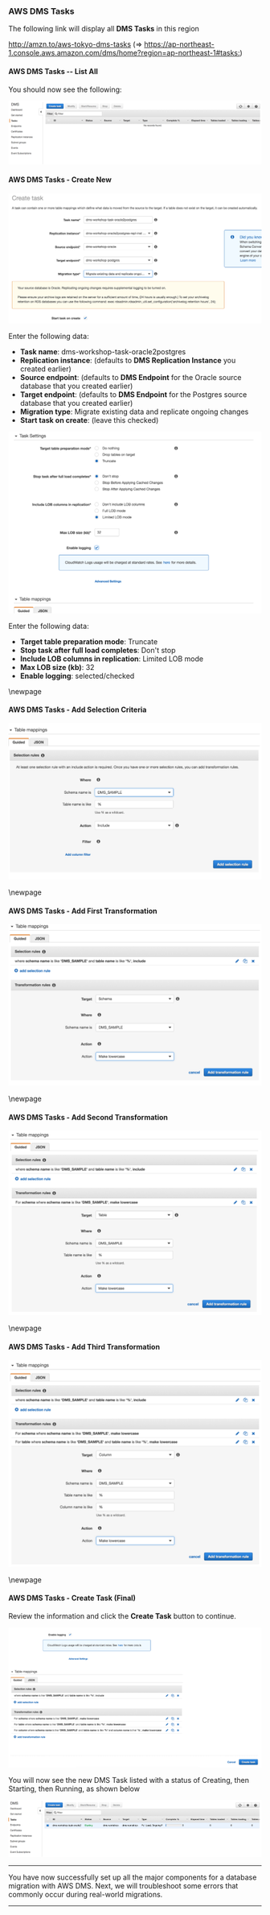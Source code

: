 ### AWS DMS Tasks

The following link will display all **DMS Tasks** in this region

http://amzn.to/aws-tokyo-dms-tasks
(=> <https://ap-northeast-1.console.aws.amazon.com/dms/home?region=ap-northeast-1#tasks:>)

#### AWS DMS Tasks -- List All

You should now see the following:

![AWS DMS Tasks - Create Task ](images/step/aws_dms_tasks/list-tasks.png)

#### AWS DMS Tasks - Create New

![AWS DMS Tasks - Create Task ](images/step/aws_dms_tasks/create-task-1.png)

Enter the following data:

- **Task name**: dms-workshop-task-oracle2postgres
- **Replication instance**: (defaults to **DMS Replication Instance** you created earlier)
- **Source endpoint**: (defaults to **DMS Endpoint** for the Oracle source database that you created earlier)
- **Target endpoint**: (defaults to **DMS Endpoint** for the Postgres source database that you created earlier)
- **Migration type**: Migrate existing data and replicate ongoing changes
- **Start task on create**: (leave this checked)

![AWS DMS Tasks - Create Task (Continued) ](images/step/aws_dms_tasks/create-task-2.png)

Enter the following data:

- **Target table preparation mode**: Truncate
- **Stop task after full load completes**: Don't stop
- **Include LOB columns in replication**: Limited LOB mode
- **Max LOB size (kb)**: 32
- **Enable logging**: selected/checked

\newpage

#### AWS DMS Tasks - Add Selection Criteria

![AWS DMS Tasks - Create Task (Table Mappings Selection Criteria) ](images/step/aws_dms_tasks/create-task-3.png)

\newpage

#### AWS DMS Tasks - Add First Transformation

![AWS DMS Tasks - Create Task (Table Mappings Transform 1) ](images/step/aws_dms_tasks/create-task-4.png)

\newpage

#### AWS DMS Tasks - Add Second Transformation

![AWS DMS Tasks - Create Task (Table Mappings Transform 2) ](images/step/aws_dms_tasks/create-task-5.png)

\newpage

#### AWS DMS Tasks - Add Third Transformation

![AWS DMS Tasks - Create Task (Table Mappings Transform 3) ](images/step/aws_dms_tasks/create-task-6.png)

\newpage

#### AWS DMS Tasks - Create Task (Final)

Review the information and click the **Create Task** button to continue.

![AWS DMS Tasks - Create Task (Final) ](images/step/aws_dms_tasks/create-task-7.png)

You will now see the new DMS Task listed with a status of Creating, then Starting, then Running, as shown below

![AWS DMS Tasks - List Tasks (Updated) ](images/step/aws_dms_tasks/list-tasks-status-starting.png)

---

You have now successfully set up all the major components for a database migration with AWS DMS. Next, we will troubleshoot some errors that commonly occur during real-world migrations.

---